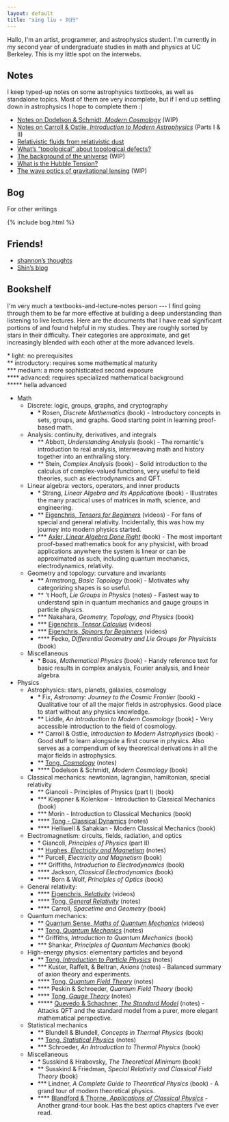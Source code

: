 ```yaml
---
layout: default
title: "xing liu ∘ 刘行"
---
```


Hallo, I'm an artist, programmer, and astrophysics student.
I'm currently in my second year of undergraduate studies in math and physics at UC Berkeley.
This is my little spot on the interwebs.

## Notes

I keep typed-up notes on some astrophysics textbooks, as well as standalone topics.
Most of them are very incomplete, but if I end up settling down in astrophysics I hope to complete them :)
- [Notes on Dodelson & Schmidt, *Modern Cosmology*](/notes/modern-cosmology) (WIP)
- [Notes on Carroll & Ostlie, *Introduction to Modern Astrophysics*](/notes/intro-to-modern-astrophysics) (Parts I & II)
- [Relativistic fluids from relativistic dust](/notes/relativistic-fluids)
- [What’s “topological” about topological defects?](/notes/topological-defects)
- [The background of the universe](/notes/medium) (WIP)
- [What is the Hubble Tension?](/notes/hubble-tension)
- [The wave optics of gravitational lensing](/notes/gravitational-lensing) (WIP)

## Bog

For other writings

{% include bog.html %}

## Friends!

- [shannon’s thoughts](https://archiveofshan.substack.com)
- [Shin’s blog](https://blog.adl-developments.com/)

## Bookshelf

I'm very much a textbooks-and-lecture-notes person --- 
I find going through them to be far more effective at building a deep understanding than listening to live lectures. 
Here are the documents that I have read significant portions of and found helpful in my studies. They are roughly sorted by stars in their difficulty. Their categories are approximate, and get increasingly blended with each other at the more advanced levels.

\* light: no prerequisites \
\*\* introductory: requires some mathematical maturity \
\*\*\* medium: a more sophisticated second exposure \
\*\*\*\* advanced: requires specialized mathematical background \
\*\*\*\*\* hella advanced

- Math
  - Discrete: logic, groups, graphs, and cryptography
    - \* Rosen, *Discrete Mathematics* (book) - 
    Introductory concepts in sets, groups, and graphs. 
    Good starting point in learning proof-based math.
  - Analysis: continuity, derivatives, and integrals
    - \*\* Abbott, *Understanding Analysis* (book) - The romantic's introduction to real analysis, interweaving math and history together into an enthralling story.
    - \*\* Stein, *Complex Analysis* (book) - 
    Solid introduction to the calculus of complex-valued functions,
    very useful to field theories, such as electrodynamics and QFT.
  - Linear algebra: vectors, operators, and inner products
    - \* Strang, *Linear Algebra and Its Applications* (book) - 
    Illustrates the many practical uses of matrices in math, science, and engineering.
    - \*\* [Eigenchris, *Tensors for Beginners*](https://www.youtube.com/playlist?list=PLJHszsWbB6hrkmmq57lX8BV-o-YIOFsiG) (videos) - 
    For fans of special and general relativity. 
    Incidentally, this was how my journey into modern physics started.
    - \*\*\* [Axler, *Linear Algebra Done Right*](https://linear.axler.net/) (book) - 
    The most important proof-based mathematics book for any physicist, 
    with broad applications anywhere the system is linear or can be approximated as such,
    including quantum mechanics, electrodynamics, relativity.
  - Geometry and topology: curvature and invariants
     - \*\* Armstrong, *Basic Topology* (book) -
     Motivates why categorizing shapes is so useful.
     - \*\* 't Hooft, *Lie Groups in Physics* (notes) -
     Fastest way to understand spin in quantum mechanics and gauge groups in particle physics.
     - \*\*\* Nakahara, *Geometry, Topology, and Physics* (book)
     - \*\*\* [Eigenchris, *Tensor Calculus*](https://www.youtube.com/playlist?list=PLJHszsWbB6hpk5h8lSfBkVrpjsqvUGTCx) (videos)
     - \*\*\* [Eigenchris, *Spinors for Beginners*](https://www.youtube.com/playlist?list=PLJHszsWbB6hoOo_wMb0b6T44KM_ABZtBs) (videos)
     - \*\*\*\* Fecko, *Differential Geometry and Lie Groups for Physicists* (book)
  - Miscellaneous
    - \* Boas, *Mathematical Physics* (book) -
    Handy reference text for basic results in complex analysis, Fourier analysis, and linear algebra.
- Physics
  - Astrophysics: stars, planets, galaxies, cosmology
    - \* Fix, *Astronomy: Journey to the Cosmic Frontier* (book) -
    Qualitative tour of all the major fields in astrophysics.
    Good place to start without any physics knowledge.
    - \*\* Liddle, *An Introduction to Modern Cosmology* (book) -
    Very accessible introduction to the field of cosmology.
    - \*\* Carroll & Ostlie, *Introduction to Modern Astrophysics* (book) -
    Good stuff to learn alongside a first course in physics. 
    Also serves as a compendium of key theoretical derivations in all the major fields in astrophysics.
    - \*\* [Tong, *Cosmology*](http://www.damtp.cam.ac.uk/user/tong/cosmo.html) (notes)
    - \*\*\*\* Dodelson & Schmidt, *Modern Cosmology* (book)
  - Classical mechanics: newtonian, lagrangian, hamiltonian, special relativity
    - \*\* Giancoli - Principles of Physics (part I) (book)
    - \*\*\* Kleppner & Kolenkow - Introduction to Classical Mechanics (book)
    - \*\*\* Morin - Introduction to Classical Mechanics (book)
    - \*\*\*\* [Tong - Classical Dynamics](https://www.damtp.cam.ac.uk/user/tong/dynamics.html) (notes)
    - \*\*\*\* Helliwell & Sahakian - Modern Classical Mechanics (book)
  - Electromagnetism: circuits, fields, radiation, and optics
    - \* Giancoli, *Principles of Physics* (part II)
    - \*\* [Hughes, *Electricity and Magnetism*](https://web.mit.edu/sahughes/www/8.022/) (notes)
    - \*\* Purcell, *Electricity and Magnetism* (book)
    - \*\*\* Griffiths, *Introduction to Electrodynamics* (book)
    - \*\*\*\* Jackson, *Classical Electrodynamics* (book)
    - \*\*\*\* Born & Wolf, *Principles of Optics* (book)
  - General relativity: 
    - \*\*\*\* [Eigenchris, *Relativity*](https://www.youtube.com/playlist?list=PLJHszsWbB6hqlw73QjgZcFh4DrkQLSCQa) (videos)
    - \*\*\*\* [Tong, *General Relativity*](http://www.damtp.cam.ac.uk/user/tong/gr.html) (notes)
    - \*\*\*\* Carroll, *Spacetime and Geometry* (book)
  - Quantum mechanics:
    - \*\* [Quantum Sense, *Maths of Quantum Mechanics*](https://www.youtube.com/playlist?list=PL8ER5-vAoiHAWm1UcZsiauUGPlJChgNXC) (videos)
    - \*\* [Tong, *Quantum Mechanics*](http://www.damtp.cam.ac.uk/user/tong/quantum.html) (notes)
    - \*\* Griffiths, *Introduction to Quantum Mechanics* (book)
    - \*\*\* Shankar, *Principles of Quantum Mechanics* (book)
  - High-energy physics: elementary particles and beyond
    - \*\* [Tong, *Introduction to Particle Physics*](http://www.damtp.cam.ac.uk/user/tong/particle.html) (notes)
    - \*\*\* Kuster, Raffelt, & Beltran, *Axions* (notes) -
    Balanced summary of axion theory and experiments.
    - \*\*\*\* [Tong, *Quantum Field Theory*](http://www.damtp.cam.ac.uk/user/tong/qft.html) (notes)
    - \*\*\*\* Peskin & Schroeder, *Quantum Field Theory* (book)
    - \*\*\*\* [Tong, *Gauge Theory*](http://www.damtp.cam.ac.uk/user/tong/gaugetheory.html) (notes)
    - \*\*\*\*\* [Quevedo & Schachner, *The Standard Model*](https://arxiv.org/abs/2409.09211) (notes) -
    Attacks QFT and the standard model from a purer, more elegant mathematical perspective.
  - Statistical mechanics
    - \*\* Blundell & Blundell, *Concepts in Thermal Physics* (book)
    - \*\* [Tong, *Statistical Physics*](http://www.damtp.cam.ac.uk/user/tong/statphys.html) (notes)
    - \*\*\* Schroeder, *An Introduction to Thermal Physics* (book)
  - Miscellaneous
    - \* Susskind & Hrabovsky, *The Theoretical Minimum* (book)
    - \*\* Susskind & Friedman, *Special Relativity and Classical Field Theory* (book)
    - \*\*\* Lindner, *A Complete Guide to Theoretical Physics* (book) - A grand tour of modern theoretical physics.
    - \*\*\*\* [Blandford & Thorne, *Applications of Classical Physics*](http://www.pmaweb.caltech.edu/Courses/ph136/yr2012/) - Another grand-tour book. Has the best optics chapters I've ever read.

